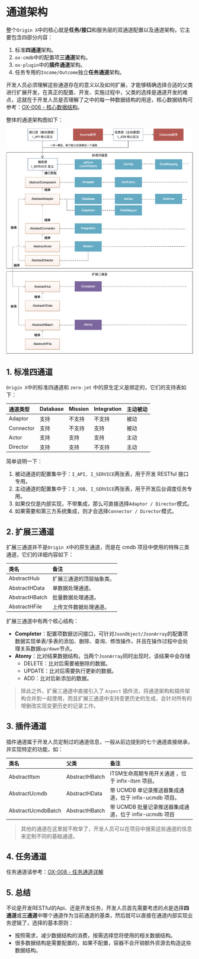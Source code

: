 # 通道架构

整个`Origin X`中的核心就是**任务/接口**和服务层的双通道配置以及通道架构，它主要包含四部分内容：

1. 标准**四通道**架构。
2. `ox-cmdb`中的配置项**三通道**架构。
3. `ox-plugin`中的**插件通道**架构。
4. 任务专用的`Income/Outcome`独立**任务通道**架构。

开发人员必须理解这些通道存在的意义以及如何扩展，才能够精确选择合适的父类进行扩展开发，在真正的配置、开发、实施过程中，父类的选择是通道开发的难点，这就在于开发人员是否理解了之中的每一种数据结构的用途，核心数据结构可参考：[OX-006 - 核心数据结构](/origin-x-engine/1-oxshi-shi-jiao-cheng/ox-006-jie-kou-kai-fa.html)。

整体的通道架构图如下：

![](/assets/images/ox/005-1.png)

## 1. 标准四通道

`Origin X`中的标准四通道和 `zero-jet` 中的原生定义是绑定的，它们的支持表如下：

| 通道类型 | Database | Mission | Integration | 主动被动 |
| :--- | :--- | :--- | :--- | :--- |
| Adaptor | 支持 | 不支持 | 不支持 | 被动 |
| Connector | 支持 | 不支持 | 支持 | 被动 |
| Actor | 支持 | 支持 | 支持 | 主动 |
| Director | 支持 | 支持 | 不支持 | 主动 |

简单说明一下：

1. 被动通道的配置集中于：`I_API, I_SERVICE`两张表，用于开发 RESTful 接口专用。
2. 主动通道的配置集中于：`I_JOB, I_SERVICE`两张表，用于开发后台调度任务专用。
3. 如果仅仅是内部实现，不带集成，那么可直接选择`Adaptor / Director`模式。
4. 如果需要和第三方系统集成，则才会选择`Connector / Director`模式。

## 2. 扩展三通道

扩展三通道并不是`Origin X`中的原生通道，而是在 cmdb 项目中使用的特殊三类通道，它们的详细内容如下：

| 类名 | 备注 |
| :--- | :--- |
| AbstractHub | 扩展三通道的顶层抽象类。 |
| AbstractHData | 单数据处理通道。 |
| AbstractHBatch | 批量数据处理通道。 |
| AbstractHFile | 上传文件数据处理通道。 |

扩展三通道中有两个核心结构：

* **Completer**：配置项数据访问接口，可针对`JsonObject/JsonArray`的配置项数据实现单表/多表的添加、删除、查询、修改操作，并且在操作过程中会处理关系数据`up/down`节点。
* **Atomy**：比对结果数据结构，当两个`JsonArray`同时出现时，该结果中会存储
  * DELETE：比对后需要被删除的数据。
  * UPDATE：比对后需要执行更新的数据。
  * ADD：比对后新添加的数据。 

> 除此之外，扩展三通道中直接引入了 `Aspect` 插件流，将通道架构和插件架构合并到一起使用，而且扩展三通道中支持变更历史的生成，会针对所有的增删改实现变更历史的记录工作。

## 3. 插件通道

插件通道属于开发人员定制过的通道信息，一般从前边提到的七个通道直接继承，并实现特定的功能，如：

| 类名 | 父类 | 备注 |
| :--- | :--- | :--- |
| AbstractItsm | AbstractHBatch | ITSM生命周期专用开关通道 ，位于 infix-itsm 项目。 |
| AbstractUcmdb | AbstractHData | 带 UCMDB 单记录推送器集成通道，位于 infix-ucmdb 项目。 |
| AbstractUcmdbBatch | AbstractHBatch | 带 UCMDB 批量记录推送器集成通道，位于 infix-ucmdb 项目 |

> 其他的通道在这里就不枚举了，开发人员可以在项目中搜索这些通道的信息来定制不同的基础通道。

## 4. 任务通道

任务通道请参考：[OX-008 - 任务通道详解](/origin-x-engine/1-oxshi-shi-jiao-cheng/ox-009-cha-jian-ff1a-biao-shi-gui-ze-xuan-ze-qi.html)

## 5. 总结

不论是开发RESTful的Api、还是开发任务，开发人员首先需要考虑的点是选择**四通道**或**三通道**中哪个通道作为当前通道的基类，然后就可以直接在通道内部实现业务逻辑了，选择的基本原则：

* 按照需求，减少数据结构的消费，按需选择您将使用的相关数据结构。
* 很多数据结构是需要配置的，如果不配置，容器不会开销额外资源去构造这些数据结构。



